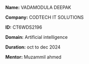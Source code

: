 **Name:** VADAMODULA DEEPAK

**Company:** CODTECH IT SOLUTIONS

**ID:** CT6WDS2196

**Domain:** Artificial intelligence

**Duration:** oct to dec 2024

**Mentor:** Muzammil ahmed
